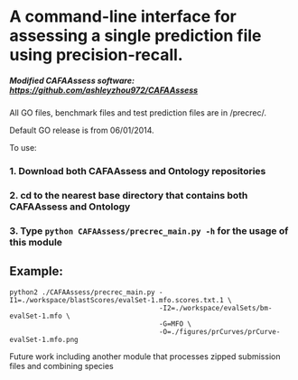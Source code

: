 
# A command-line interface for assessing a single prediction file using precision-recall.
##### Modified CAFAAssess software: https://github.com/ashleyzhou972/CAFAAssess

All GO files, benchmark files and test prediction files are in /precrec/. 

Default GO release is from 06/01/2014.

To use:

### 1. Download both CAFAAssess and Ontology repositories

### 2. cd to the nearest base directory that contains both CAFAAssess and Ontology

### 3. Type `python CAFAAssess/precrec_main.py -h` for the usage of this module

## Example:

```
python2 ./CAFAAssess/precrec_main.py -I1=./workspace/blastScores/evalSet-1.mfo.scores.txt.1 \
                                     -I2=./workspace/evalSets/bm-evalSet-1.mfo \
                                     -G=MFO \
                                     -O=./figures/prCurves/prCurve-evalSet-1.mfo.png
```

Future work including another module that processes zipped submission files and combining species
